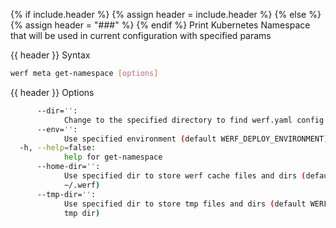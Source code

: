 {% if include.header %}
{% assign header = include.header %}
{% else %}
{% assign header = "###" %}
{% endif %}
Print Kubernetes Namespace that will be used in current configuration with specified params

{{ header }} Syntax

```bash
werf meta get-namespace [options]
```

{{ header }} Options

```bash
      --dir='':
            Change to the specified directory to find werf.yaml config
      --env='':
            Use specified environment (default WERF_DEPLOY_ENVIRONMENT)
  -h, --help=false:
            help for get-namespace
      --home-dir='':
            Use specified dir to store werf cache files and dirs (default WERF_HOME environment or 
            ~/.werf)
      --tmp-dir='':
            Use specified dir to store tmp files and dirs (default WERF_TMP environment or system 
            tmp dir)
```

